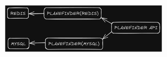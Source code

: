 ![](https://github.com/flow2708/planefinder-api-spring-data/blob/main/screenshots/planefinder-microservices.png?raw=true)
